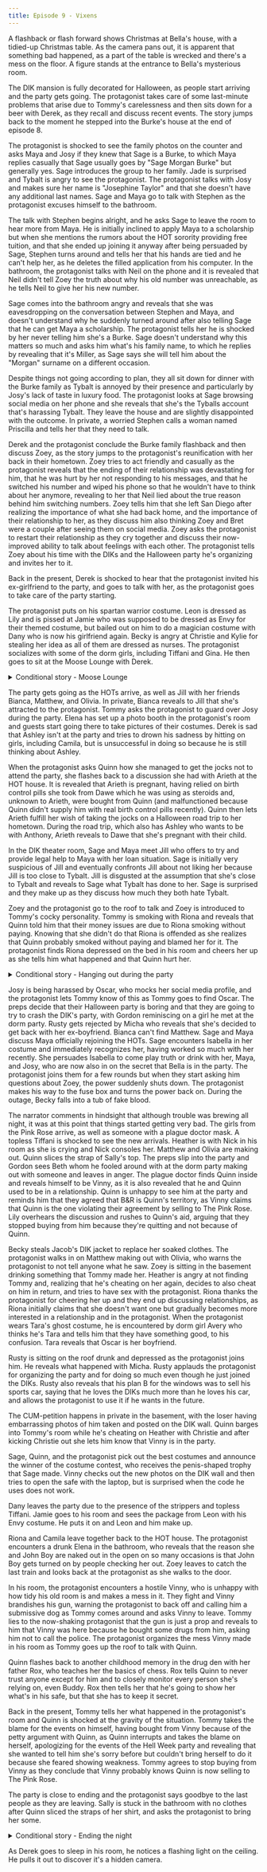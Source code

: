```yaml
---
title: Episode 9 - Vixens
---
```


A flashback or flash forward shows Christmas at Bella's house, with a tidied-up Christmas table. As the camera pans out, it is apparent that something bad happened, as a part of the table is wrecked and there's a mess on the floor. A figure stands at the entrance to Bella's mysterious room.

The DIK mansion is fully decorated for Halloween, as people start arriving and the party gets going. The protagonist takes care of some last-minute problems that arise due to Tommy's carelessness and then sits down for a beer with Derek, as they recall and discuss recent events. The story jumps back to the moment he stepped into the Burke's house at the end of episode 8.

The protagonist is shocked to see the family photos on the counter and asks Maya and Josy if they knew that Sage is a Burke, to which Maya replies casually that Sage usually goes by "Sage Morgan Burke" but generally yes. Sage introduces the group to her family. Jade is surprised and Tybalt is angry to see the protagonist. The protagonist talks with Josy and makes sure her name is "Josephine Taylor" and that she doesn't have any additional last names. Sage and Maya go to talk with Stephen as the protagonist excuses himself to the bathroom.

The talk with Stephen begins alright, and he asks Sage to leave the room to hear more from Maya. He is initially inclined to apply Maya to a scholarship but when she mentions the rumors about the HOT sorority providing free tuition, and that she ended up joining it anyway after being persuaded by Sage, Stephen turns around and tells her that his hands are tied and he can't help her, as he deletes the filled application from his computer. In the bathroom, the protagonist talks with Neil on the phone and it is revealed that Neil didn't tell Zoey the truth about why his old number was unreachable, as he tells Neil to give her his new number.

Sage comes into the bathroom angry and reveals that she was eavesdropping on the conversation between Stephen and Maya, and doesn't understand why he suddenly turned around after also telling Sage that he can get Maya a scholarship. The protagonist tells her he is shocked by her never telling him she's a Burke. Sage doesn't understand why this matters so much and asks him what's his family name, to which he replies by revealing that it's Miller, as Sage says she will tell him about the "Morgan" surname on a different occasion.

Despite things not going according to plan, they all sit down for dinner with the Burke family as Tybalt is annoyed by their presence and particularly by Josy's lack of taste in luxury food. The protagonist looks at Sage browsing social media on her phone and she reveals that she's the Tyballs account that's harassing Tybalt. They leave the house and are slightly disappointed with the outcome. In private, a worried Stephen calls a woman named Priscilla and tells her that they need to talk.

Derek and the protagonist conclude the Burke family flashback and then discuss Zoey, as the story jumps to the protagonist's reunification with her back in their hometown. Zoey tries to act friendly and casually as the protagonist reveals that the ending of their relationship was devastating for him, that he was hurt by her not responding to his messages, and that he switched his number and wiped his phone so that he wouldn't have to think about her anymore, revealing to her that Neil lied about the true reason behind him switching numbers. Zoey tells him that she left San Diego after realizing the importance of what she had back home, and the importance of their relationship to her, as they discuss him also thinking Zoey and Bret were a couple after seeing them on social media. Zoey asks the protagonist to restart their relationship as they cry together and discuss their now-improved ability to talk about feelings with each other. The protagonist tells Zoey about his time with the DIKs and the Halloween party he's organizing and invites her to it.

Back in the present, Derek is shocked to hear that the protagonist invited his ex-girlfriend to the party, and goes to talk with her, as the protagonist goes to take care of the party starting.

The protagonist puts on his spartan warrior costume. Leon is dressed as Lily and is pissed at Jamie who was supposed to be dressed as Envy for their themed costume, but bailed out on him to do a magician costume with Dany who is now his girlfriend again. Becky is angry at Christie and Kylie for stealing her idea as all of them are dressed as nurses. The protagonist socializes with some of the dorm girls, including Tiffani and Gina. He then goes to sit at the Moose Lounge with Derek.

<p><details>
<summary>Conditional story - Moose Lounge</summary>

<p><details>
<summary>Sage</summary>

The protagonist sits with Derek at the Moose Lounge and talks with him about getting closer to Sage as she texts him. He flashes back to him and Sage having sex as he is plagued by thoughts about her family, seeing Jade in his mind when he looks at Sage. Sage feels something is wrong and they stop and talk. Sage is initially enthusiastic to talk with the protagonist about her family and reveals that "Morgan" is the last name of her biological parents which she chose to keep, and that she and Tybalt were adopted from the same foster home because Jade and Stephen wanted both a boy and a girl. However, when the protagonist asks her about her relationship with her biological mother, Sage shuts down and ends the discussion.

</details></p>

<p><details>
<summary>Maya & Josy</summary>

The protagonist sits with Derek at the Moose Lounge and talks with him wanting to commit to the relationship with Maya and Josy, as Derek gives him his blessing. He flashes back to him helping Maya and Josy pick costumes for the party.

</details></p>

<p><details>
<summary>Jill</summary>

The protagonist sits with Derek at the Moose Lounge and talks with him about getting closer to Jill. He reveals that Jill is afraid of having unprotected sex and that to convince her to do it he had to go get an STD check. Later in the party, the protagonist flashes back to the STD check at the clinic, where he sees Dawe leaving after getting medication for the pubic lice that he caught from Arieth.

</details></p>

<p><details>
<summary>Isabella</summary>

The protagonist sneaks Bella in through the window of his room. He flashes back to having a discussion about the party with Bella at her home, during which Bella reveals to him that Jill found out about them, and flashes back to what happened when she went to check up on her. In her room, Jill finally opens the door to Bella and reveals that she saw her and the protagonist having sex to the shock of Bella who apologizes and assures Jill that they were going to tell her the next day. Jill is nevertheless angry at Bella not just for taking the guy that Jill liked and Bella recommended to her, but for not being honest with her and hiding Bella's feelings to the protagonist from Jill for so long. Bella reveals that her relationship with Jill means so much to her that she will break up with the protagonist if that's what is required to save it. Back in the present, Isabella puts on her costume and she and the protagonist sit at the Moose Lounge with Derek who unknowingly reveals to Isabella how he hides his phone and earbuds from her in class.

</details></p>

<p><details>
<summary>Others</summary>

The protagonist sits with Derek at the Moose Lounge as they are joined by an anonymous blue-eyed short woman in a ghoul costume. The protagonist talks with them about his dating life as he flashes back to texting with Nora, Nicole, Jade, Quinn, Lily, and Riona.

</details></p>

If Maya and Josy aren't pursued, the protagonist reveals to Derek that he still hasn't found the right time to break up with them and that he regrets not having done so because now he feels weird interacting with his love interest at the party as they are also present. If Jill isn't pursued, the protagonist flashes back to breaking up with her, as they are sitting in a park. Jill is shocked and replies that she loves him. If Isabella is his love interest, Jill asks why he picked Bella instead of her, and they end up kissing. They cry until she eventually leaves.

</details></p>

The party gets going as the HOTs arrive, as well as Jill with her friends Bianca, Matthew, and Olivia. In private, Bianca reveals to Jill that she's attracted to the protagonist. Tommy asks the protagonist to guard over Josy during the party. Elena has set up a photo booth in the protagonist's room and guests start going there to take pictures of their costumes. Derek is sad that Ashley isn't at the party and tries to drown his sadness by hitting on girls, including Camila, but is unsuccessful in doing so because he is still thinking about Ashley.

When the protagonist asks Quinn how she managed to get the jocks not to attend the party, she flashes back to a discussion she had with Arieth at the HOT house. It is revealed that Arieth is pregnant, having relied on birth control pills she took from Dawe which he was using as steroids and, unknown to Arieth, were bought from Quinn (and malfunctioned because Quinn didn't supply him with real birth control pills recently). Quinn then lets Arieth fulfill her wish of taking the jocks on a Halloween road trip to her hometown. During the road trip, which also has Ashley who wants to be with Anthony, Arieth reveals to Dawe that she's pregnant with their child.

In the DIK theater room, Sage and Maya meet Jill who offers to try and provide legal help to Maya with her loan situation. Sage is initially very suspicious of Jill and eventually confronts Jill about not liking her because Jill is too close to Tybalt. Jill is disgusted at the assumption that she's close to Tybalt and reveals to Sage what Tybalt has done to her. Sage is surprised and they make up as they discuss how much they both hate Tybalt.

Zoey and the protagonist go to the roof to talk and Zoey is introduced to Tommy's cocky personality. Tommy is smoking with Riona and reveals that Quinn told him that their money issues are due to Riona smoking without paying. Knowing that she didn't do that Riona is offended as she realizes that Quinn probably smoked without paying and blamed her for it. The protagonist finds Riona depressed on the bed in his room and cheers her up as she tells him what happened and that Quinn hurt her.

<p><details>
<summary>Conditional story - Hanging out during the party</summary>
If Maya and Josy are not pursued, the protagonist is anxious about having to break up with them. However, if the protagonist was never a part of their relationship, Josy and the protagonist talk in private about what could have happened if they continued the relationship that started to form between them at the mini-mart, as Josy starts having second thoughts about the way things turned out. If Bella is not pursued, she arrives anyway after being persuaded to come by Jill, who also fetches her a costume.

<p><details>
<summary>Sage</summary>
Sage remembers that she forgot the trophy for the costume contest in her room, and they go fetch it together. On the way back Sage is excited to hear about the times the protagonist assaulted or messed with Tybalt and she persuades him to prank Tybalt again. They fetch a pot of pumpkin pulp and pour it into his bed. Sage wants to also pour some in his suits but the protagonist chills her down and they get back to the party.
</details></p>

<p><details>
<summary>Maya & Josy</summary>
The protagonist talks on the phone with Josy's father Pete who understands that he's Josy's boyfriend and is excited to invite him over to their house.
</details></p>

<p><details>
<summary>Jill</summary>
The protagonist and Jill sit outside on the balcony and discuss Jill's family and the issues she has with her parents. She reveals that her father took Lana's life choices and eventual death very hard, blaming himself for letting her stray from the right path, and developed an alcohol addiction as a result.
</details></p>

<p><details>
<summary>Isabella</summary>
Bella tries to make amends with Jill, who is unhappy to see her attending the party. Jill is angry that Bella wasn't honest with Jill about her feelings for the protagonist. Bella tells Jill that it was hard for her to come to terms with having feelings for him at all, and that's why she couldn't bring herself to confess them to Jill, as Jill is unsatisfied and tells Bella to give her some space if she wants their relationship to be able to heal.
</details></p>

<p><details>
<summary>Others</summary>
The player hangs out with Camila. Later, the player attends the CUM-petition with the girls from the Pink Rose.
</details></p>

</details></p>

Josy is being harassed by Oscar, who mocks her social media profile, and the protagonist lets Tommy know of this as Tommy goes to find Oscar. The preps decide that their Halloween party is boring and that they are going to try to crash the DIK's party, with Gordon reminiscing on a girl he met at the dorm party. Rusty gets rejected by Micha who reveals that she's decided to get back with her ex-boyfriend. Bianca can't find Matthew. Sage and Maya discuss Maya officially rejoining the HOTs. Sage encounters Isabella in her costume and immediately recognizes her, having worked so much with her recently. She persuades Isabella to come play truth or drink with her, Maya, and Josy, who are now also in on the secret that Bella is in the party. The protagonist joins them for a few rounds but when they start asking him questions about Zoey, the power suddenly shuts down. The protagonist makes his way to the fuse box and turns the power back on. During the outage, Becky falls into a tub of fake blood.

The narrator comments in hindsight that although trouble was brewing all night, it was at this point that things started getting very bad. The girls from the Pink Rose arrive, as well as someone with a plague doctor mask. A topless Tiffani is shocked to see the new arrivals. Heather is with Nick in his room as she is crying and Nick consoles her. Matthew and Olivia are making out. Quinn slices the strap of Sally's top. The preps slip into the party and Gordon sees Beth whom he fooled around with at the dorm party making out with someone and leaves in anger. The plague doctor finds Quinn inside and reveals himself to be Vinny, as it is also revealed that he and Quinn used to be in a relationship. Quinn is unhappy to see him at the party and reminds him that they agreed that B&R is Quinn's territory, as Vinny claims that Quinn is the one violating their agreement by selling to The Pink Rose. Lily overhears the discussion and rushes to Quinn's aid, arguing that they stopped buying from him because they're quitting and not because of Quinn.

Becky steals Jacob's DIK jacket to replace her soaked clothes. The protagonist walks in on Matthew making out with Olivia, who warns the protagonist to not tell anyone what he saw. Zoey is sitting in the basement drinking something that Tommy made her. Heather is angry at not finding Tommy and, realizing that he's cheating on her again, decides to also cheat on him in return, and tries to have sex with the protagonist. Riona thanks the protagonist for cheering her up and they end up discussing relationships, as Riona initially claims that she doesn't want one but gradually becomes more interested in a relationship and in the protagonist. When the protagonist wears Tara's ghost costume, he is encountered by dorm girl Avery who thinks he's Tara and tells him that they have something good, to his confusion. Tara reveals that Oscar is her boyfriend.

Rusty is sitting on the roof drunk and depressed as the protagonist joins him. He reveals what happened with Micha. Rusty applauds the protagonist for organizing the party and for doing so much even though he just joined the DIKs. Rusty also reveals that his plan B for the windows was to sell his sports car, saying that he loves the DIKs much more than he loves his car, and allows the protagonist to use it if he wants in the future.

The CUM-petition happens in private in the basement, with the loser having embarrassing photos of him taken and posted on the DIK wall. Quinn barges into Tommy's room while he's cheating on Heather with Christie and after kicking Christie out she lets him know that Vinny is in the party.

Sage, Quinn, and the protagonist pick out the best costumes and announce the winner of the costume contest, who receives the penis-shaped trophy that Sage made. Vinny checks out the new photos on the DIK wall and then tries to open the safe with the laptop, but is surprised when the code he uses does not work.

Dany leaves the party due to the presence of the strippers and topless Tiffani. Jamie goes to his room and sees the package from Leon with his Envy costume. He puts it on and Leon and him make up.

Riona and Camila leave together back to the HOT house. The protagonist encounters a drunk Elena in the bathroom, who reveals that the reason she and John Boy are naked out in the open on so many occasions is that John Boy gets turned on by people checking her out. Zoey leaves to catch the last train and looks back at the protagonist as she walks to the door.

In his room, the protagonist encounters a hostile Vinny, who is unhappy with how tidy his old room is and makes a mess in it. They fight and Vinny brandishes his gun, warning the protagonist to back off and calling him a submissive dog as Tommy comes around and asks Vinny to leave. Tommy lies to the now-shaking protagonist that the gun is just a prop and reveals to him that Vinny was here because he bought some drugs from him, asking him not to call the police. The protagonist organizes the mess Vinny made in his room as Tommy goes up the roof to talk with Quinn.

Quinn flashes back to another childhood memory in the drug den with her father Rox, who teaches her the basics of chess. Rox tells Quinn to never trust anyone except for him and to closely monitor every person she's relying on, even Buddy. Rox then tells her that he's going to show her what's in his safe, but that she has to keep it secret.

Back in the present, Tommy tells her what happened in the protagonist's room and Quinn is shocked at the gravity of the situation. Tommy takes the blame for the events on himself, having bought from Vinny because of the petty argument with Quinn, as Quinn interrupts and takes the blame on herself, apologizing for the events of the Hell Week party and revealing that she wanted to tell him she's sorry before but couldn't bring herself to do it because she feared showing weakness. Tommy agrees to stop buying from Vinny as they conclude that Vinny probably knows Quinn is now selling to The Pink Rose.

The party is close to ending and the protagonist says goodbye to the last people as they are leaving. Sally is stuck in the bathroom with no clothes after Quinn sliced the straps of her shirt, and asks the protagonist to bring her some.

<p><details>
<summary>Conditional story - Ending the night</summary>

If Maya and Josy aren't pursued, the protagonist breaks up with them, to which Josy reacts very badly as she runs away crying. If the protagonist has broken up with Jill, she is shown in her room looking at the photo of the protagonist from their date, titled "Are you my destiny?" as she cuts it in half. If the protagonist has chosen to be with Isabella, she looks at the photo but doesn't cut it.

<p><details>
<summary>Sage</summary>

The protagonist ends the night with Sage in his room. As they fall asleep, he is still plagued by thoughts about Jade and whether he should tell Sage about it. The next morning, Sage wakes up knowing about the "Walk of Shame". She proudly walks out of the room and mocks the DIKs as they are singing, revealing to them that she's in a relationship with the protagonist and that they are going to see her exiting his room a lot.

</details></p>

<p><details>
<summary>Maya & Josy</summary>

The protagonist ends the night with Maya & Josy in his room. The protagonist wants to talk with them about their families to get to know them better, but when asking Maya about her mother, she shuts down and becomes sad and angry. The next morning, Maya walks out of the room not knowing about the "Walk of Shame". Josy suddenly remembers it and runs out naked to stop Maya but it is too late, as both of them are seen by the DIKs, who begin singing but then stop as Tommy is shocked at the sight of Josy.

</details></p>

<p><details>
<summary>Jill</summary>

The protagonist ends the night with Jill in his room. He tells her about having seen Matthew and Olivia, as Jill shudders at the thought of how bad it's going to be for Bianca to find out. The next morning, he warns her about the "Walk of Shame". He walks out of his room first and asks the DIKs on the balcony to spare her the embarrassment as she is his girlfriend and not a one-night stand. The DIKs agree and Jill comes out, to the shock of Rusty.

</details></p>

<p><details>
<summary>Isabella</summary>

The protagonist ends the night with Bella in his room. As they fall asleep, they are being watched through the window. The next morning, knowing about the "Walk of Shame", Bella decides to exit through the window. They kiss goodbye but are seen by Nick who happened to be outside taking a piss. Nick reveals that he's there as the protagonist and Bella are in shock.

</details></p>

<p><details>
<summary>Others</summary>

Quinn asks the protagonist to accompany her downtown next week, unknowingly to him, to be her bodyguard when she visits the drug den. The protagonist can either end the night at the HOT house with Sarah and Melanie or Quinn, at Nicole's house with her and Lily, or in his bed which is occupied by Gina, Tara, and Tiffani. If he slept with Lily, Lily warns the protagonist not to fall in love with her. If he sleeps with Quinn, he sees a text message from Buddy on her phone asking her to meet him at the den and bring the goods.

</details></p>

</details></p>

As Derek goes to sleep in his room, he notices a flashing light on the ceiling. He pulls it out to discover it's a hidden camera.
